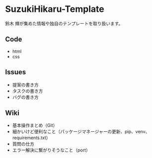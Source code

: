# SuzukiHikaru-Template
鈴木 輝が集めた情報や独自のテンプレートを取り扱います。

## Code
* html
* css

## Issues
* 提案の書き方
* タスクの書き方
* バグの書き方

## Wiki
* 基本操作まとめ（Git）
* 細かいけど便利なこと（パッケージマネージャーの更新、pip、venv、requirements.txt）
* 質問の仕方
* エラー解決に繋がりそうなこと（port） 
